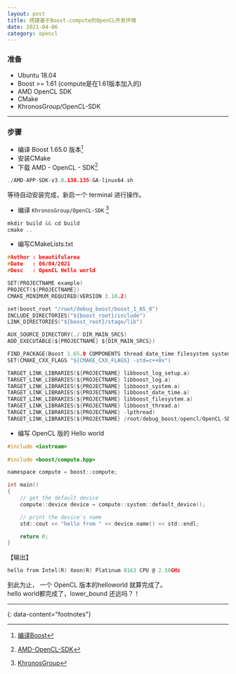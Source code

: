 ```yaml
---
layout: post
title: 搭建基于Boost.compute的OpenCL开发环境
date: 2021-04-06
category: opencl
---
```


### 准备
* Ubuntu 18.04  
* Boost >= 1.61 (compute是在1.61版本加入的)  
* AMD OpenCL SDK  
* CMake  
* KhronosGroup/OpenCL-SDK  

***

### 步骤
* 编译 Boost 1.65.0 版本[^1]  
* 安装CMake  
* 下载 AMD - OpenCL - SDK[^2]  
```c
./AMD-APP-SDK-v3.0.130.135-GA-linux64.sh
``` 
等待自动安装完成，新启一个 terminal 进行操作。   
* 编译 `KhronosGroup/OpenCL-SDK` [^3]  

```c
mkdir build && cd build 
cmake ..
```

* 编写CMakeLists.txt  

```c
#Author : beautifularea
#Date   : 06/04/2021
#Desc   : OpenCL Hello world 

SET(PROJECTNAME example)
PROJECT(${PROJECTNAME})
CMAKE_MINIMUM_REQUIRED(VERSION 3.10.2)

set(boost_root "/root/debug_boost/boost_1_65_0")
INCLUDE_DIRECTORIES("${boost_root}/include")
LINK_DIRECTORIES("${boost_root}/stage/lib")

AUX_SOURCE_DIRECTORY(./ DIR_MAIN_SRCS)
ADD_EXECUTABLE(${PROJECTNAME} ${DIR_MAIN_SRCS})

FIND_PACKAGE(Boost 1.65.0 COMPONENTS thread date_time filesystem system log log_setup REQUIRED)
SET(CMAKE_CXX_FLAGS "${CMAKE_CXX_FLAGS} -std=c++0x")

TARGET_LINK_LIBRARIES(${PROJECTNAME} libboost_log_setup.a)
TARGET_LINK_LIBRARIES(${PROJECTNAME} libboost_log.a)
TARGET_LINK_LIBRARIES(${PROJECTNAME} libboost_system.a)
TARGET_LINK_LIBRARIES(${PROJECTNAME} libboost_date_time.a)
TARGET_LINK_LIBRARIES(${PROJECTNAME} libboost_filesystem.a)
TARGET_LINK_LIBRARIES(${PROJECTNAME} libboost_thread.a)
TARGET_LINK_LIBRARIES(${PROJECTNAME} -lpthread)
TARGET_LINK_LIBRARIES(${PROJECTNAME} /root/debug_boost/opencl/OpenCL-SDK/build/libOpenCL.so)
```

* 编写 OpenCL 版的 Hello world  

```c
#include <iostream>
  
#include <boost/compute.hpp>

namespace compute = boost::compute;

int main()
{
    // get the default device
    compute::device device = compute::system::default_device();

    // print the device's name
    std::cout << "hello from " << device.name() << std::endl;

    return 0;
}
```
【输出】  
```c
hello from Intel(R) Xeon(R) Platinum 8163 CPU @ 2.50GHz
```

到此为止， 一个 OpenCL 版本的helloworld 就算完成了。  
hello world都完成了，lower_bound 还远吗？！  

---
{: data-content="footnotes"}

[^1]: [编译Boost](http://beautifularea.cn/0042.html)  
[^2]: [AMD-OpenCL-SDK](https://sourceforge.net/projects/nicehashsgminerv5viptools/files/APP%20SDK%20A%20Complete%20Development%20Platform/)  
[^3]: [KhronosGroup](https://github.com/KhronosGroup/OpenCL-SDK)  